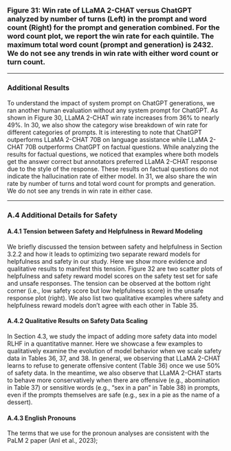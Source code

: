 
### Figure 31: Win rate of LLaMA 2-CHAT versus ChatGPT analyzed by number of turns (Left) in the prompt and word count (Right) for the prompt and generation combined. For the word count plot, we report the win rate for each quintile. The maximum total word count (prompt and generation) is 2432. We do not see any trends in win rate with either word count or turn count.

---

### Additional Results
To understand the impact of system prompt on ChatGPT generations, we ran another human evaluation without any system prompt for ChatGPT. As shown in Figure 30, LLaMA 2-CHAT win rate increases from 36% to nearly 49%. In 30, we also show the category wise breakdown of win rate for different categories of prompts. It is interesting to note that ChatGPT outperforms LLaMA 2-CHAT 70B on language assistance while LLaMA 2-CHAT 70B outperforms ChatGPT on factual questions. While analyzing the results for factual questions, we noticed that examples where both models get the answer correct but annotators preferred LLaMA 2-CHAT response due to the style of the response. These results on factual questions do not indicate the hallucination rate of either model. In 31, we also share the win rate by number of turns and total word count for prompts and generation. We do not see any trends in win rate in either case.

---

### A.4 Additional Details for Safety

#### A.4.1 Tension between Safety and Helpfulness in Reward Modeling
We briefly discussed the tension between safety and helpfulness in Section 3.2.2 and how it leads to optimizing two separate reward models for helpfulness and safety in our study. Here we show more evidence and qualitative results to manifest this tension. Figure 32 are two scatter plots of helpfulness and safety reward model scores on the safety test set for safe and unsafe responses. The tension can be observed at the bottom right corner (i.e., low safety score but low helpfulness score) in the unsafe response plot (right). We also list two qualitative examples where safety and helpfulness reward models don’t agree with each other in Table 35.

#### A.4.2 Qualitative Results on Safety Data Scaling
In Section 4.3, we study the impact of adding more safety data into model RLHF in a quantitative manner. Here we showcase a few examples to qualitatively examine the evolution of model behavior when we scale safety data in Tables 36, 37, and 38. In general, we observing that LLaMA 2-CHAT learns to refuse to generate offensive content (Table 36) once we use 50% of safety data. In the meantime, we also observe that LLaMA 2-CHAT starts to behave more conservatively when there are offensive (e.g., abomination in Table 37) or sensitive words (e.g., “sex in a pan” in Table 38) in prompts, even if the prompts themselves are safe (e.g., sex in a pie as the name of a dessert).

#### A.4.3 English Pronouns
The terms that we use for the pronoun analyses are consistent with the PaLM 2 paper (Anl et al., 2023);

